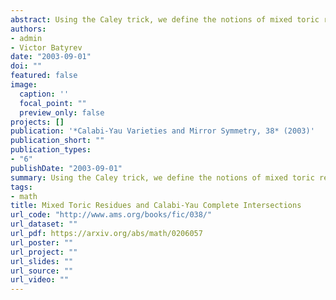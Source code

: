 ```yaml
---
abstract: Using the Caley trick, we define the notions of mixed toric residues and mixed Hessians associated with $f_1, \ldots, f_r$ Laurent polynomials. We conjecture that the values of the mixed toric residues on the mixed Hessians are determined by mixwd volumes of the Newton polypopes of $f_1, \ldots, f_r$. Using mixed toric residues, we generalize our Toric Residue Mirror Conjecture to the case of Calabi-Yau complete intersections in Gorenstein toric Fano varieties obtained from nef-partitions of reflexive polytopes.
authors:
- admin
- Victor Batyrev
date: "2003-09-01"
doi: ""
featured: false
image:
  caption: ''
  focal_point: ""
  preview_only: false
projects: []
publication: '*Calabi-Yau Varieties and Mirror Symmetry, 38* (2003)'
publication_short: ""
publication_types:
- "6"
publishDate: "2003-09-01"
summary: Using the Caley trick, we define the notions of mixed toric residues and mixed Hessians associated with $f_1, \ldots, f_r$ Laurent polynomials. We conjecture that the values of the mixed toric residues on the mixed Hessians are determined by mixwd volumes of the Newton polypopes of $f_1, \ldots, f_r$. Using mixed toric residues, we generalize our Toric Residue Mirror Conjecture to the case of Calabi-Yau complete intersections in Gorenstein toric Fano varieties obtained from nef-partitions of reflexive polytopes.
tags:
- math
title: Mixed Toric Residues and Calabi-Yau Complete Intersections
url_code: "http://www.ams.org/books/fic/038/"
url_dataset: ""
url_pdf: https://arxiv.org/abs/math/0206057
url_poster: ""
url_project: ""
url_slides: ""
url_source: ""
url_video: ""
---
```




